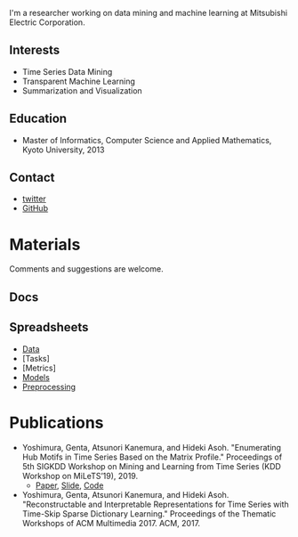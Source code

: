 I'm a researcher working on data mining and machine learning at Mitsubishi Electric Corporation.

## Interests
* Time Series Data Mining
* Transparent Machine Learning
* Summarization and Visualization

## Education
* Master of Informatics, Computer Science and Applied Mathematics, Kyoto University, 2013

## Contact
* [twitter](https://twitter.com/intellygenta)
* [GitHub](https://github.com/intellygenta)

# Materials
Comments and suggestions are welcome.

## Docs

## Spreadsheets
* [Data](https://docs.google.com/spreadsheets/d/1oETBfjLeDKrTrTAXhJUMuYnBb10IVLkZvNuR0zSF1fc/edit?usp=sharing)
* [Tasks]
* [Metrics]
* [Models](https://docs.google.com/spreadsheets/d/1HaDB_93kbDQAe_vSGqq612Pq85oIjs6U_HCbaKDVTuA/edit?usp=sharing)
* [Preprocessing](https://docs.google.com/spreadsheets/d/1NTqOdYUAI8tpsV7QgBr2aL2iexuA6XY3TY_igtBymhA/edit?usp=sharing)

# Publications
* Yoshimura, Genta, Atsunori Kanemura, and Hideki Asoh. "Enumerating Hub Motifs in Time Series Based on the Matrix Profile." Proceedings of 5th SIGKDD Workshop on Mining and Learning from Time Series (KDD Workshop on MiLeTS’19), 2019.
    * [Paper](https://milets19.github.io/papers/milets19_paper_5.pdf), [Slide](https://www.slideshare.net/GentaYoshimura/milets19-enumerating-hub-motifs-in-time-series-based-on-the-matrix-profile), [Code](https://github.com/intellygenta/HubFinder)
* Yoshimura, Genta, Atsunori Kanemura, and Hideki Asoh. "Reconstructable and Interpretable Representations for Time Series with Time-Skip Sparse Dictionary Learning." Proceedings of the Thematic Workshops of ACM Multimedia 2017. ACM, 2017.
